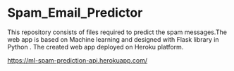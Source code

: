 # Spam_Email_Predictor

This repository consists of files required to predict the spam messages.The web app is based on Machine learning  and designed with Flask library in Python . The created web app deployed on Heroku platform.

https://ml-spam-prediction-api.herokuapp.com/
